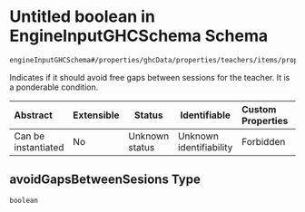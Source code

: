# Untitled boolean in EngineInputGHCSchema Schema

```txt
engineInputGHCSchema#/properties/ghcData/properties/teachers/items/properties/periodSettings/items/properties/avoidGapsBetweenSesions
```

Indicates if it should avoid free gaps between sessions for the teacher. It is a ponderable condition.


| Abstract            | Extensible | Status         | Identifiable            | Custom Properties | Additional Properties | Access Restrictions | Defined In                                                         |
| :------------------ | ---------- | -------------- | ----------------------- | :---------------- | --------------------- | ------------------- | ------------------------------------------------------------------ |
| Can be instantiated | No         | Unknown status | Unknown identifiability | Forbidden         | Allowed               | none                | [ghc.schema.json\*](../out/ghc.schema.json "open original schema") |

## avoidGapsBetweenSesions Type

`boolean`
